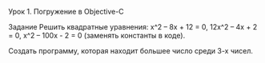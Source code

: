 Урок 1. Погружение в Objective-C

Задание
Решить квадратные уравнения:
x^2 – 8x + 12 = 0,
12x^2 – 4x + 2 = 0,
x^2 – 100x - 2 = 0
(заменять константы в коде).

Создать программу, которая находит большее число среди 3-х чисел.
